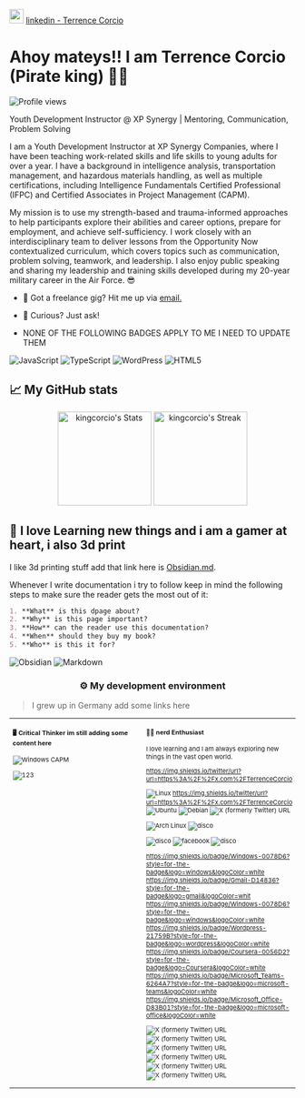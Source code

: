 <img src="https://upload.wikimedia.org/wikipedia/commons/thumb/c/ca/LinkedIn_logo_initials.png/600px-LinkedIn_logo_initials.png?20140125013055" width="25" height="25"> [linkedin - Terrence Corcio](https://www.linkedin.com/in/corcio)

# Ahoy mateys!! I am Terrence Corcio (Pirate king) 🏴‍☠️

![Profile views](https://komarev.com/ghpvc/?username=kingcorcio&label=Profile%20views&color=60598F&style=flat)

<div class="github-introduction">

Youth Development Instructor @ XP Synergy | Mentoring, Communication, Problem Solving

I am a Youth Development Instructor at XP Synergy Companies, where I have been teaching work-related skills and life skills to young adults for over a year. I have a background in intelligence analysis, transportation management, and hazardous materials handling, as well as multiple certifications, including Intelligence Fundamentals Certified Professional (IFPC) and Certified Associates in Project Management (CAPM).

My mission is to use my strength-based and trauma-informed approaches to help participants explore their abilities and career options, prepare for employment, and achieve self-sufficiency. I work closely with an interdisciplinary team to deliver lessons from the Opportunity Now contextualized curriculum, which covers topics such as communication, problem solving, teamwork, and leadership. I also enjoy public speaking and sharing my leadership and training skills developed during my 20-year military career in the Air Force. 😎

</div>

- 💼 Got a freelance gig? Hit me up via <a href="mailto:kingcorcio@yahoo.com">email.</a>
- 💬 Curious? Just ask!

- NONE OF THE FOLLOWING BADGES APPLY TO ME I NEED TO UPDATE THEM

<div class="badges-intro">

![JavaScript](https://img.shields.io/badge/-JavaScript-000000?style=flat&logo=javascript&logoColor=#F7DF1E)
![TypeScript](https://img.shields.io/badge/-TypeScript-000000?style=flat&logo=typescript&logoColor=#3178C6)
![WordPress](https://img.shields.io/badge/-WordPress-000000?style=flat&logo=wordpress&logoColor=#21759B)
![HTML5](https://img.shields.io/badge/-HTML5-000000?style=flat&logo=html5&logoColor=#E34F26)
 

</div>

## 📈 My GitHub stats

<div class="badges-githubstats">
  <p align="center">
    <img src="https://github-readme-stats.vercel.app/api?username=kingcorcio&theme=tokyonight&show_icons=true&hide_border=true&count_private=true" alt="kingcorcio's Stats" height="165">
    <img src="https://github-readme-streak-stats.herokuapp.com/?user=kingcorcio&theme=tokyonight&hide_border=true" alt="kingcorcio's Streak" height="165">
  </p>
</div>

## 📃 I love Learning new things and i am a gamer at heart, i also 3d print

I like 3d printing stuff add that link here is <a href="https://obsidian.md/" target="_blank">Obsidian.md</a>.

Whenever I write documentation i try to follow keep in mind the following steps to make sure the reader gets the most out of it:

```markdown
1. **What** is this dpage about?
2. **Why** is this page important?
3. **How** can the reader use this documentation?
4. **When** should they buy my book?
5. **Who** is this it for?
```

![Obsidian](https://img.shields.io/badge/-Obsidian-503D4D?style=flat&logo=obsidian&logoColor=#0078D6)
![Markdown](https://img.shields.io/badge/-Markdown-000000?style=flat&logo=markdown&logoColor=#000000)

### <p align="center">⚙️ My development environment </p>

> I grew up in Germany  add some links here

<div class="table-devenvironment">
  <table style="font-size: 11px">
  <tr>
  <td valign="top" width="50%">
  
  #### 🖥️ Critical Thinker im still adding some content here
  
  ![Windows](https://img.shields.io/badge/-Windows-503D4D?style=flat&logo=windows&logoColor=#0078D6)
CAPM
 
 ![123](https://github.com/user-attachments/assets/8432595f-cf2c-4682-8eb2-aff88d2a1745)

  
  </td>
  <td valign="top" width="50%">
  
  #### 🏴‍☠️ nerd Enthusiast
  
  I love learning and I am always exploring new things in the vast open world.

  https://img.shields.io/twitter/url?url=https%3A%2F%2Fx.com%2FTerrenceCorcio

  ![Linux](https://img.shields.io/badge/-Linux-000000?style=flat&logo=linux&logoColor=#FCC624)
  https://img.shields.io/twitter/url?url=https%3A%2F%2Fx.com%2FTerrenceCorcio
  ![Ubuntu](https://img.shields.io/badge/-Ubuntu-000000?style=flat&logo=ubuntu&logoColor=#E95420)
  ![Debian](https://img.shields.io/badge/-Debian-000000?style=flat&logo=debian&logoColor=#A81D33)
  ![X (formerly Twitter) URL](https://img.shields.io/twitter/url?url=https%3A%2F%2Fx.com%2FTerrenceCorcio)

  ![Arch Linux](https://img.shields.io/badge/-Arch%20Linux-000000?style=flat&logo=arch-linux&logoColor=#1793D1)
  ![disco](https://img.shields.io/badge/Discord-5865F2?style=for-the-badge&logo=discord&logoColor=white)

  ![disco](https://img.shields.io/badge/Discord-5865F2?style=for-the-badge&logo=discord&logoColor=white)
  ![facebook]([https://img.shields.io/badge/Facebook-1877F2?style=for-the-badge&logo=facebook&logoColor=white)
    ![disco](https://img.shields.io/badge/LinkedIn-0077B5?style=for-the-badge&logo=linkedin&logoColor=white)
    
  https://img.shields.io/badge/Windows-0078D6?style=for-the-badge&logo=windows&logoColor=white
	https://img.shields.io/badge/Gmail-D14836?style=for-the-badge&logo=gmail&logoColor=whit
 	https://img.shields.io/badge/Windows-0078D6?style=for-the-badge&logo=windows&logoColor=white
  https://img.shields.io/badge/Wordpress-21759B?style=for-the-badge&logo=wordpress&logoColor=white
 	https://img.shields.io/badge/Coursera-0056D2?style=for-the-badge&logo=Coursera&logoColor=white
  	https://img.shields.io/badge/Microsoft_Teams-6264A7?style=for-the-badge&logo=microsoft-teams&logoColor=white
  	https://img.shields.io/badge/Microsoft_Office-D83B01?style=for-the-badge&logo=microsoft-office&logoColor=white

  ![X (formerly Twitter) URL]([https://img.shields.io/badge/Windows-0078D6?style=for-the-badge&logo=windows&logoColor=white)
    ![X (formerly Twitter) URL]([https://img.shields.io/twitter/url?url=https%3A%2F%2Fx.com%2FTerrenceCorcio](https://img.shields.io/badge/Gmail-D14836?style=for-the-badge&logo=gmail&logoColor=whit))
      ![X (formerly Twitter) URL](https://img.shields.io/badge/Coursera-0056D2?style=for-the-badge&logo=Coursera&logoColor=white)
        ![X (formerly Twitter) URL](https://img.shields.io/badge/Gmail-D14836?style=for-the-badge&logo=gmail&logoColor=whit)
	  ![X (formerly Twitter) URL](  )
     ![X (formerly Twitter) URL](https://img.shields.io/badge/Microsoft_Office-D83B01?style=for-the-badge&logo=microsoft-office&logoColor=white)
   
  </td>
  </tr>
  </table>
</div>

